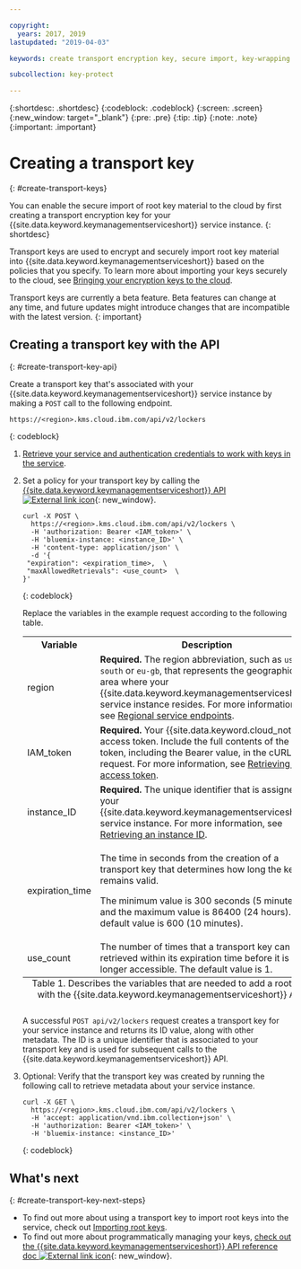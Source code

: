 ```yaml
---

copyright:
  years: 2017, 2019
lastupdated: "2019-04-03"

keywords: create transport encryption key, secure import, key-wrapping key, transport key API examples

subcollection: key-protect

---
```


{:shortdesc: .shortdesc}
{:codeblock: .codeblock}
{:screen: .screen}
{:new_window: target="_blank"}
{:pre: .pre}
{:tip: .tip}
{:note: .note}
{:important: .important}

# Creating a transport key
{: #create-transport-keys}

You can enable the secure import of root key material to the cloud by first creating a transport encryption key for your {{site.data.keyword.keymanagementserviceshort}} service instance.
{: shortdesc}

Transport keys are used to encrypt and securely import root key material into {{site.data.keyword.keymanagementserviceshort}} based on the policies that you specify. To learn more about importing your keys securely to the cloud, see [Bringing your encryption keys to the cloud](/docs/services/key-protect/concepts?topic=key-protect-importing-keys).

Transport keys are currently a beta feature. Beta features can change at any time, and future updates might introduce changes that are incompatible with the latest version.
{: important}

## Creating a transport key with the API
{: #create-transport-key-api}

Create a transport key that's associated with your {{site.data.keyword.keymanagementserviceshort}} service instance by making a `POST` call to the following endpoint.

```
https://<region>.kms.cloud.ibm.com/api/v2/lockers
```
{: codeblock}

1. [Retrieve your service and authentication credentials to work with keys in the service](/docs/services/key-protect?topic=key-protect-set-up-api).

2. Set a policy for your transport key by calling the [{{site.data.keyword.keymanagementserviceshort}} API ![External link icon](../../icons/launch-glyph.svg "External link icon")](https://{DomainName}/apidocs/key-protect){: new_window}.

    ```cURL
    curl -X POST \
      https://<region>.kms.cloud.ibm.com/api/v2/lockers \
      -H 'authorization: Bearer <IAM_token>' \
      -H 'bluemix-instance: <instance_ID>' \
      -H 'content-type: application/json' \
      -d '{
     "expiration": <expiration_time>,  \
     "maxAllowedRetrievals": <use_count>  \
    }'
    ```
    {: codeblock}

    Replace the variables in the example request according to the following table.

      <table>
        <tr>
          <th>Variable</th>
          <th>Description</th>
        </tr>
        <tr>
          <td><varname>region</varname></td>
          <td><strong>Required.</strong> The region abbreviation, such as <code>us-south</code> or <code>eu-gb</code>, that represents the geographic area where your {{site.data.keyword.keymanagementserviceshort}} service instance resides. For more information, see <a href="/docs/services/key-protect?topic=key-protect-regions#endpoints">Regional service endpoints</a>.</td>
        </tr>
        <tr>
          <td><varname>IAM_token</varname></td>
          <td><strong>Required.</strong> Your {{site.data.keyword.cloud_notm}} access token. Include the full contents of the <code>IAM</code> token, including the Bearer value, in the cURL request. For more information, see <a href="/docs/services/key-protect?topic=key-protect-retrieve-access-token">Retrieving an access token</a>.</td>
        </tr>
        <tr>
          <td><varname>instance_ID</varname></td>
          <td><strong>Required.</strong> The unique identifier that is assigned to your {{site.data.keyword.keymanagementserviceshort}} service instance. For more information, see <a href="/docs/services/key-protect?topic=key-protect-retrieve-instance-ID">Retrieving an instance ID</a>.</td>
        </tr>
        <tr>
          <td><varname>expiration_time</varname></td>
          <td>
            <p>The time in seconds from the creation of a transport key that determines how long the key remains valid.</p>
            <p>The minimum value is 300 seconds (5 minutes), and the maximum value is 86400 (24 hours). The default value is 600 (10 minutes).</p>
          </td>
        </tr>
        <tr>
          <td><varname>use_count</varname></td>
          <td>The number of times that a transport key can be retrieved within its expiration time before it is no longer accessible. The default value is 1.</td>
        </tr>
          <caption style="caption-side:bottom;">Table 1. Describes the variables that are needed to add a root key with the {{site.data.keyword.keymanagementserviceshort}} API</caption>
      </table>

    A successful `POST api/v2/lockers` request creates a transport key for your service instance and returns its ID value, along with other metadata. The ID is a unique identifier that is associated to your transport key and is used for subsequent calls to the {{site.data.keyword.keymanagementserviceshort}} API.

3. Optional: Verify that the transport key was created by running the following call to retrieve metadata about your service instance.

    ```cURL
    curl -X GET \
      https://<region>.kms.cloud.ibm.com/api/v2/lockers \
      -H 'accept: application/vnd.ibm.collection+json' \
      -H 'authorization: Bearer <IAM_token>' \
      -H 'bluemix-instance: <instance_ID>'
    ```
    {: codeblock}

## What's next
{: #create-transport-key-next-steps}

- To find out more about using a transport key to import root keys into the service, check out [Importing root keys](/docs/services/key-protect?topic=key-protect-import-root-keys).
- To find out more about programmatically managing your keys, [check out the {{site.data.keyword.keymanagementserviceshort}} API reference doc ![External link icon](../../icons/launch-glyph.svg "External link icon")](https://{DomainName}/apidocs/key-protect){: new_window}.
